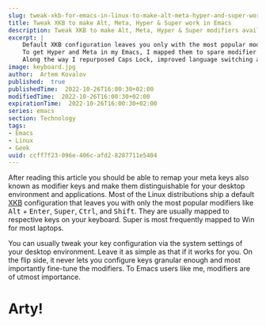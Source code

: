 ```yaml
---
slug: tweak-xkb-for-emacs-in-linux-to-make-alt-meta-hyper-and-super-work
title: Tweak XKB to make Alt, Meta, Hyper & Super work in Emacs
description: Tweak XKB to make Alt, Meta, Hyper & Super modifiers available for Emacs in Linux
excerpt: |
    Default XKB configuration leaves you only with the most popular modifiers like Alt, Super, Ctrl, and Shift.
    To get Hyper and Meta in my Emacs, I mapped them to spare modifier keys.
    Along the way I repurposed Caps Lock, improved language switching and got more convenient Compose key for German letters.
image: keyboard.jpg
author:  Artem Kovalov
published:  true
publishedTime:  2022-10-26T16:00:30+02:00
modifiedTime:  2022-10-26T16:00:30+02:00
expirationTime:  2022-10-26T16:00:30+02:00
series: emacs
section: Technology
tags:
- Emacs
- Linux
- Geek
uuid: ccff7f23-096e-406c-afd2-8287711e5404
---
```


<script>
import Head from '$lib/components/Head.svelte';
</script>

<Head {title} />

After reading this article you should be able to remap your meta keys also known as modifier keys and make them distinguishable for your desktop environment and applications. Most of the Linux distributions ship a default [XKB](https://en.wikipedia.org/wiki/X_keyboard_extension) configuration that leaves you with only the most popular modifiers like <kbd>Alt</kbd> + <kbd>Enter</kbd>, <kbd>Super</kbd>, <kbd>Ctrl</kbd>, and <kbd>Shift</kbd>. They are usually mapped to respective keys on your keyboard. Super is most frequently mapped to Win for most laptops.


You can usually tweak your key configuration via the system settings of your desktop environment. Leave it as simple as that if it works for you. On the flip side, it never lets you configure keys granular enough and most importantly fine-tune the modifiers. To Emacs users like me, modifiers are of utmost importance.

# Arty!
